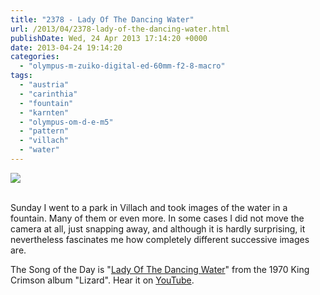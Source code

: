 ```yaml
---
title: "2378 - Lady Of The Dancing Water"
url: /2013/04/2378-lady-of-the-dancing-water.html
publishDate: Wed, 24 Apr 2013 17:14:20 +0000
date: 2013-04-24 19:14:20
categories: 
  - "olympus-m-zuiko-digital-ed-60mm-f2-8-macro"
tags: 
  - "austria"
  - "carinthia"
  - "fountain"
  - "karnten"
  - "olympus-om-d-e-m5"
  - "pattern"
  - "villach"
  - "water"
---
```

<div class="container">
<div class="center"><a target="_blank" href="https://d25zfm9zpd7gm5.cloudfront.net/1200x1200/2013/20130421_125342_lr.jpg"><img src="https://d25zfm9zpd7gm5.cloudfront.net/0600x0600/2013/20130421_125342_lr.jpg" /></a></div>
</div>
<br />

Sunday I went to a park in Villach and took images of the water in a fountain. Many of them or even more. In some cases I did not move the camera at all, just snapping away, and although it is hardly surprising, it nevertheless fascinates me how completely different successive images are.

 The Song of the Day is "<a href="http://www.lyricsmode.com/lyrics/k/king_crimson/lady_of_the_dancing_water.html" target="_blank">Lady Of The Dancing Water</a>" from the 1970 King Crimson album "Lizard". Hear it on <a href="http://www.youtube.com/watch?v=B7NxMgRmzog" target="_blank">YouTube</a>.

